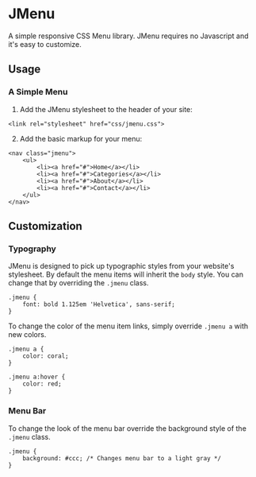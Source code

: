 # JMenu
A simple responsive CSS Menu library. JMenu requires no Javascript and it's 
easy to customize.

## Usage

### A Simple Menu

1. Add the JMenu stylesheet to the header of your site:
```
<link rel="stylesheet" href="css/jmenu.css">
```

2. Add the basic markup for your menu:

```
<nav class="jmenu">
    <ul>
        <li><a href="#">Home</a></li>
        <li><a href="#">Categories</a></li>
        <li><a href="#">About</a></li>
        <li><a href="#">Contact</a></li>
    </ul>
</nav>
```

## Customization

### Typography

JMenu is designed to pick up typographic styles from your website's
stylesheet. By default the menu items will inherit the `body` style. You can 
change that by overriding the `.jmenu` class.

```
.jmenu {
    font: bold 1.125em 'Helvetica', sans-serif;
}
```

To change the color of the menu item links, simply override `.jmenu a` with 
new colors.

```
.jmenu a {
    color: coral;
}

.jmenu a:hover {
    color: red;
}
```

### Menu Bar

To change the look of the menu bar override the background style of the
`.jmenu` class.
``` 
.jmenu {
    background: #ccc; /* Changes menu bar to a light gray */
}
```


